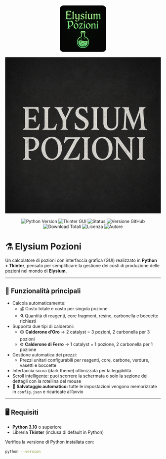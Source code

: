 <p align="center">
  <img src="logo.png?raw=true" alt="Logo Elysium Pozioni" width="150" style="border-radius:12px;">
</p>

<p align="center">
  <img src="banner.png?raw=true" alt="Elysium Pozioni Banner" width="820">
</p>

<p align="center">
  <img src="https://img.shields.io/badge/Python-3.10+-blue?logo=python&logoColor=white" alt="Python Version">
  <img src="https://img.shields.io/badge/Tkinter-GUI-green?logo=windowsterminal&logoColor=white" alt="Tkinter GUI">
  <img src="https://img.shields.io/badge/Status-Attivo-brightgreen?style=flat" alt="Status">
  <img src="https://img.shields.io/github/v/release/ILGUERRIERO22/ElysiumPozioni?color=orange&label=versione&style=flat-square" alt="Versione GitHub">
  <img src="https://img.shields.io/github/downloads/ILGUERRIERO22/ElysiumPozioni/total?color=brightgreen&label=download%20totali&style=flat-square" alt="Download Totali">
  <img src="https://img.shields.io/badge/Licenza-MIT-yellow?style=flat" alt="Licenza">
  <img src="https://img.shields.io/badge/Made%20by-ILGUERRIERO22-purple?style=flat-square" alt="Autore">
</p>



# ⚗️ Elysium Pozioni

Un calcolatore di pozioni con interfaccia grafica (GUI) realizzato in **Python + Tkinter**, pensato per semplificare la gestione dei costi di produzione delle pozioni nel mondo di **Elysium**.

---

## 🧪 Funzionalità principali

- Calcola automaticamente:
  - 💰 Costo totale e costo per singola pozione  
  - ⚗️ Quantità di reagenti, core fragment, resine, carbonella e boccette richiesti  
- Supporta due tipi di calderoni:
  - 🟡 **Calderone d’Oro** → 2 catalyst = 3 pozioni, 2 carbonella per 3 pozioni  
  - ⚙️ **Calderone di Ferro** → 1 catalyst = 1 pozione, 2 carbonella per 1 pozione  
- Gestione automatica dei prezzi:
  - Prezzi unitari configurabili per reagenti, core, carbone, verdure, vasetti e boccette  
- Interfaccia scura (dark theme) ottimizzata per la leggibilità  
- Scroll intelligente: puoi scorrere la schermata o solo la sezione dei dettagli con la rotellina del mouse  
- 💾 **Salvataggio automatico:** tutte le impostazioni vengono memorizzate in `config.json` e ricaricate all’avvio


---

## 🖥️ Requisiti

- **Python 3.10** o superiore  
- Libreria **Tkinter** (inclusa di default in Python)

Verifica la versione di Python installata con:
```bash
python --version
